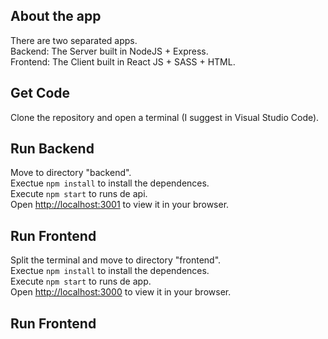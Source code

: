 
## About the app

There are two separated apps.\
Backend: The Server built in NodeJS + Express.\
Frontend: The Client built in React JS + SASS + HTML.

## Get Code

Clone the repository and open a terminal (I suggest in Visual Studio Code).

## Run Backend

Move to directory "backend".\
Exectue `npm install` to install the dependences.\
Execute `npm start` to runs de api.\
Open [http://localhost:3001](http://localhost:3001) to view it in your browser.

## Run Frontend

Split the terminal and move to directory "frontend".\
Exectue `npm install` to install the dependences.\
Execute `npm start` to runs de app.\
Open [http://localhost:3000](http://localhost:3000) to view it in your browser.

## Run Frontend